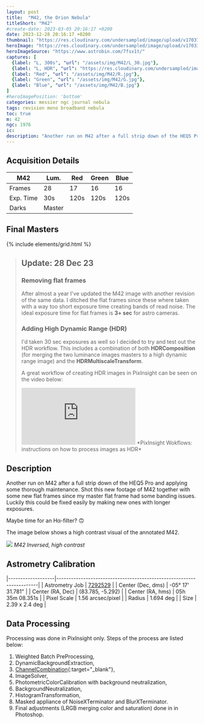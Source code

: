 ```yaml
---
layout: post
title:  "M42, the Orion Nebula"
titleShort: "M42"
#create-date: 2023-03-05 20:16:17 +0200
date: 2023-12-28 20:16:17 +0200
thumbnail: "https://res.cloudinary.com/undersampled/image/upload/v1703774699/M42/Scherm_afbeelding_2023-12-23_om_15.21.04_mvjfnn.jpg"
heroImage: "https://res.cloudinary.com/undersampled/image/upload/v1703341167/M42/M42_V2_nkpl72.jpg"
heroImageSource: "https://www.astrobin.com/7fsx1t/"
captures: [
  {label: "L, 300s", "url": "/assets/img/M42/L_30.jpg"},
  {label: "L, HDR", "url": "https://res.cloudinary.com/undersampled/image/upload/v1704642381/M42/L_HDR_8L_1I_soxfub.jpg"},
  {label: "Red", "url": "/assets/img/M42/R.jpg"},
  {label: "Green", "url": "/assets/img/M42/G.jpg"},
  {label: "Blue", "url": "/assets/img/M42/B.jpg"}
]
#heroImagePosition: 'bottom'
categories: messier ngc journal nebula
tags: revision mono broadband nebula
toc: true
m: 42
ngc: 1976
ic:
description: "Another run on M42 after a full strip down of the HEQ5 Pro and applying some thorough maintenance."
---
```


## Acquisition Details

| M42        | Lum.                | Red   | Green | Blue |
|-----------|---------------------|-------|-------|------|
| Frames    | 28                  | 17    | 16    | 16   |
| Exp. Time | 30s  | 120s  | 120s  | 120s |
| Darks     | Master              |       |       |      |

## Final Masters

{% include elements/grid.html %}

[//]: # (## Annotated Masters)

[//]: # (![]&#40;/assets/img/M101/SN2023ixf.jpg&#41;)

[//]: # (*SN 2023ixf, annotated*)


> ## Update: 28 Dec 23
> ### Removing flat frames
> After almost a year I've updated the M42 image with another revision of the same data. I ditched the flat frames
> since these where taken with a way too short exposure time creating bands of read noise. The ideal exposure time for
> flat frames is **3+ sec** for astro cameras.
>
> ### Adding High Dynamic Range (HDR)
> I'd taken 30 sec exposures as well so I decided to try and test out the HDR workflow. This includes a combination
> of both **HDRComposition** (for merging the two luminance images masters to a high dynamic range image) and the **HDRMultiscaleTransform**.
>
> A great workflow of creating HDR images in PixInsight can be seen on the video below:
> <iframe src="https://www.youtube.com/embed/LdCm9Ack8KI" frameborder="0" allow="" allowfullscreen></iframe>
> *PixInsight Wokflows: instructions on how to process images as HDR*

## Description
Another run on M42 after a full strip down of the HEQ5 Pro and applying some thorough maintenance. 
Shot this new footage of M42 together with some new flat frames since my master flat frame had some banding issues. 
Luckily this could be fixed easily by making new ones with longer exposures.

Maybe time for an Hα-filter? 🙃

The image below shows a high contrast visual of the annotated M42.

![](https://res.cloudinary.com/undersampled/image/upload/v1704644454/M42/WB_g5u6vc.jpg)
*M42 Inversed, high contrast*

## Astrometry Calibration

|-------------------|----------------------------------------------------------------------|
| Astrometry Job    | [7292529](http://nova.astrometry.net/status/7292529) |
| Center (Dec, dms) | -05° 17' 31.781"                                                     |
| Center (RA, Dec)  | (83.785, -5.292)                                                    |
| Center (RA, hms)  | 05h 35m 08.351s                                                      |
| Pixel Scale       | 1.56 arcsec/pixel                                                    |
| Radius            | 1.694 deg                                                           |
| Size              | 2.39 x 2.4 deg                                                      |

## Data Processing

Processing was done in PixInsight only. Steps of the process are listed below:

1. Weighted Batch PreProcessing,
2. DynamicBackgroundExtraction,
3. [ChannelCombination](https://pixinsight.com/doc/tools/ChannelCombination/ChannelCombination.html){:target="_blank"}, 
4. ImageSolver, 
5. PhotometricColorCalibration with background neutralization, 
6. BackgroundNeutralization, 
7. HistogramTransformation, 
8. Masked appliance of NoiseXTerminator and BlurXTerminator. 
9. Final adjustments (LRGB merging color and saturation) done in in Photoshop.